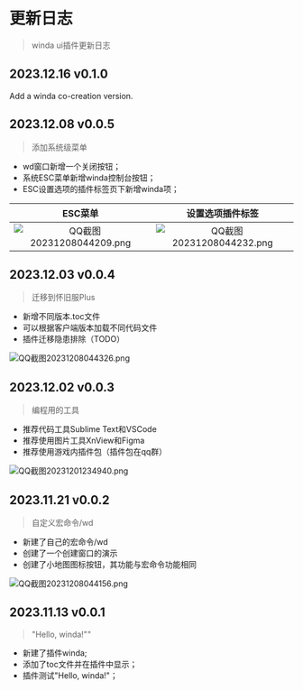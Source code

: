 # 更新日志

> winda ui插件更新日志



## 2023.12.16 v0.1.0 

Add a winda co-creation version.


## 2023.12.08 v0.0.5

> 添加系统级菜单

- wd窗口新增一个关闭按钮；
- 系统ESC菜单新增winda控制台按钮；
- ESC设置选项的插件标签页下新增winda项；


|ESC菜单|设置选项插件标签|
|:-:|:-:|
|![QQ截图20231208044209.png](https://s2.loli.net/2023/12/08/9FMcqyGTmfSQtC5.png)|![QQ截图20231208044232.png](https://s2.loli.net/2023/12/08/cOuTeXHgZQyVPjY.png)|



## 2023.12.03 v0.0.4

> 迁移到怀旧服Plus

- 新增不同版本.toc文件
- 可以根据客户端版本加载不同代码文件
- 插件迁移隐患排除（TODO）

![QQ截图20231208044326.png](https://s2.loli.net/2023/12/08/NhTRxmbKcVPYuq2.png)

## 2023.12.02 v0.0.3

> 编程用的工具

- 推荐代码工具Sublime Text和VSCode
- 推荐使用图片工具XnView和Figma
- 推荐使用游戏内插件包（插件包在qq群）

![QQ截图20231201234940.png](https://s2.loli.net/2023/12/08/E6XP1sg5aobuwrf.png)

## 2023.11.21 v0.0.2

> 自定义宏命令/wd

- 新建了自己的宏命令/wd
- 创建了一个创建窗口的演示
- 创建了小地图图标按钮，其功能与宏命令功能相同

![QQ截图20231208044156.png](https://s2.loli.net/2023/12/08/YbD97Ows2iJRyGd.png)

## 2023.11.13 v0.0.1 

> "Hello, winda!""

- 新建了插件winda;
- 添加了toc文件并在插件中显示；
- 插件测试"Hello, winda!"；



